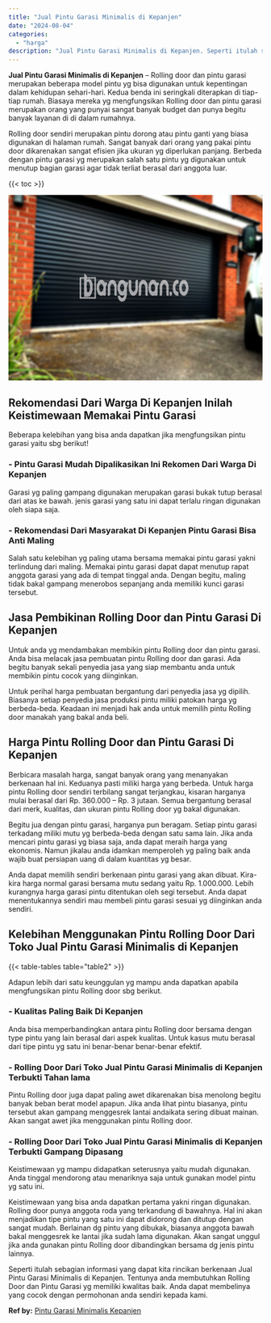 ```yaml
---
title: "Jual Pintu Garasi Minimalis di Kepanjen"
date: "2024-08-04"
categories: 
  - "harga"
description: "Jual Pintu Garasi Minimalis di Kepanjen. Seperti itulah sebagian informasi yang dapat kita rincikan berkenaan Jual Pintu Garasi Minimalis di Kepanjen. Tentun..."
---
```


**Jual Pintu Garasi Minimalis di Kepanjen** – Rolling door dan pintu garasi merupakan beberapa model pintu yg bisa digunakan untuk kepentingan dalam kehidupan sehari-hari. Kedua benda ini seringkali diterapkan di tiap-tiap rumah. Biasaya mereka yg mengfungsikan Rolling door dan pintu garasi merupakan orang yang punyai sangat banyak budget dan punya begitu banyak layanan di di dalam rumahnya.

Rolling door sendiri merupakan pintu dorong atau pintu ganti yang biasa digunakan di halaman rumah. Sangat banyak dari orang yang pakai pintu door dikarenakan sangat efisien jika ukuran yg diperlukan panjang. Berbeda dengan pintu garasi yg merupakan salah satu pintu yg digunakan untuk menutup bagian garasi agar tidak terliat berasal dari anggota luar.

{{< toc >}}

![Jual Pintu Garasi Minimalis di Kepanjen](/images/pintu-garasi-29.png)

## Rekomendasi Dari Warga Di Kepanjen Inilah Keistimewaan Memakai Pintu Garasi

Beberapa kelebihan yang bisa anda dapatkan jika mengfungsikan pintu garasi yaitu sbg berikut!

### \- Pintu Garasi Mudah Dipalikasikan Ini Rekomen Dari Warga Di Kepanjen

Garasi yg paling gampang digunakan merupakan garasi bukak tutup berasal dari atas ke bawah. jenis garasi yang satu ini dapat terlalu ringan digunakan oleh siapa saja.

### \- Rekomendasi Dari Masyarakat Di Kepanjen Pintu Garasi Bisa Anti Maling

Salah satu kelebihan yg paling utama bersama memakai pintu garasi yakni terlindung dari maling. Memakai pintu garasi dapat dapat menutup rapat anggota garasi yang ada di tempat tinggal anda. Dengan begitu, maling tidak bakal gampang menerobos sepanjang anda memiliki kunci garasi tersebut.

## Jasa Pembikinan Rolling Door dan Pintu Garasi Di Kepanjen

Untuk anda yg mendambakan membikin pintu Rolling door dan pintu garasi. Anda bisa melacak jasa pembuatan pintu Rolling door dan garasi. Ada begitu banyak sekali penyedia jasa yang siap membantu anda untuk membikin pintu cocok yang diinginkan.

Untuk perihal harga pembuatan bergantung dari penyedia jasa yg dipilih. Biasanya setiap penyedia jasa produksi pintu miliki patokan harga yg berbeda-beda. Keadaan ini menjadi hak anda untuk memilih pintu Rolling door manakah yang bakal anda beli.

## Harga Pintu Rolling Door dan Pintu Garasi Di Kepanjen

Berbicara masalah harga, sangat banyak orang yang menanyakan berkenaan hal ini. Keduanya pasti miliki harga yang berbeda. Untuk harga pintu Rolling door sendiri terbilang sangat terjangkau, kisaran harganya mulai berasal dari Rp. 360.000 – Rp. 3 jutaan. Semua bergantung berasal dari merk, kualitas, dan ukuran pintu Rolling door yg bakal digunakan.

Begitu jua dengan pintu garasi, harganya pun beragam. Setiap pintu garasi terkadang miliki mutu yg berbeda-beda dengan satu sama lain. Jika anda mencari pintu garasi yg biasa saja, anda dapat meraih harga yang ekonomis. Namun jikalau anda idamkan memperoleh yg paling baik anda wajib buat persiapan uang di dalam kuantitas yg besar.

Anda dapat memilih sendiri berkenaan pintu garasi yang akan dibuat. Kira-kira harga normal garasi bersama mutu sedang yaitu Rp. 1.000.000. Lebih kurangnya harga garasi pintu ditentukan oleh segi tersebut. Anda dapat menentukannya sendiri mau membeli pintu garasi sesuai yg diinginkan anda sendiri.

## Kelebihan Menggunakan Pintu Rolling Door Dari Toko Jual Pintu Garasi Minimalis di Kepanjen

{{< table-tables table="table2" >}}

Adapun lebih dari satu keunggulan yg mampu anda dapatkan apabila mengfungsikan pintu Rolling door sbg berikut.

### \- Kualitas Paling Baik Di Kepanjen

Anda bisa memperbandingkan antara pintu Rolling door bersama dengan type pintu yang lain berasal dari aspek kualitas. Untuk kasus mutu berasal dari tipe pintu yg satu ini benar-benar benar-benar efektif.

### \- Rolling Door Dari Toko Jual Pintu Garasi Minimalis di Kepanjen Terbukti Tahan lama

Pintu Rolling door juga dapat paling awet dikarenakan bisa menolong begitu banyak beban berat model apapun. Jika anda lihat pintu biasanya, pintu tersebut akan gampang menggesrek lantai andaikata sering dibuat mainan. Akan sangat awet jika menggunakan pintu Rolling door.

### \- Rolling Door Dari Toko Jual Pintu Garasi Minimalis di Kepanjen Terbukti Gampang Dipasang

Keistimewaan yg mampu didapatkan seterusnya yaitu mudah digunakan. Anda tinggal mendorong atau menariknya saja untuk gunakan model pintu yg satu ini.

Keistimewaan yang bisa anda dapatkan pertama yakni ringan digunakan. Rolling door punya anggota roda yang terkandung di bawahnya. Hal ini akan menjadikan tipe pintu yang satu ini dapat didorong dan ditutup dengan sangat mudah. Berlainan dg pintu yang dibukak, biasanya anggota bawah bakal menggesrek ke lantai jika sudah lama digunakan. Akan sangat unggul jika anda gunakan pintu Rolling door dibandingkan bersama dg jenis pintu lainnya.

Seperti itulah sebagian informasi yang dapat kita rincikan berkenaan Jual Pintu Garasi Minimalis di Kepanjen. Tentunya anda membutuhkan Rolling Door dan Pintu Garasi yg memiliki kwalitas baik. Anda dapat membelinya yang cocok dengan permohonan anda sendiri kepada kami.

**Ref by:** [Pintu Garasi Minimalis Kepanjen](https://id.wikipedia.org/wiki/Pintu)
